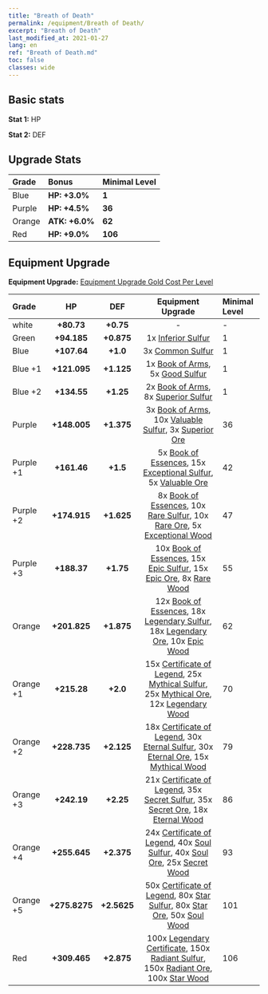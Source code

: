 ```yaml
---
title: "Breath of Death"
permalink: /equipment/Breath of Death/
excerpt: "Breath of Death"
last_modified_at: 2021-01-27
lang: en
ref: "Breath of Death.md"
toc: false
classes: wide
---
```


## Basic stats
 **Stat 1:** HP

 **Stat 2:** DEF

## Upgrade Stats

  |     Grade    |   Bonus | Minimal Level | 
  |:-------------|:--------|:--------------| 
  | Blue | **HP: +3.0%** | **1** | 
  | Purple | **HP: +4.5%** | **36** | 
  | Orange | **ATK: +6.0%** | **62** | 
  | Red | **HP: +9.0%** | **106** | 


## Equipment Upgrade
 **Equipment Upgrade:** [Equipment Upgrade Gold Cost Per Level](/equipment/EquipmentUpgradeCostPerLevel/) 

  |          Grade      | HP | DEF | Equipment Upgrade | Minimal Level |
  |:--------------------|:---------:|:---------:|:----------------:|:--------------|
  | white | **+80.73** | **+0.75** | - | - |
  | Green | **+94.185** | **+0.875** | 1x [ Inferior Sulfur](/Items/mat_40/) | 1 |
  | Blue | **+107.64** | **+1.0** | 3x [ Common Sulfur](/Items/mat_79/) | 1 |
  | Blue +1 | **+121.095** | **+1.125** | 1x [ Book of Arms](/Items/mat_32/), 5x [ Good Sulfur](/Items/mat_92/) | 1 |
  | Blue +2 | **+134.55** | **+1.25** | 2x [ Book of Arms](/Items/mat_71/), 8x [ Superior Sulfur](/Items/mat_30/) | 1 |
  | Purple | **+148.005** | **+1.375** | 3x [ Book of Arms](/Items/mat_6/), 10x [ Valuable Sulfur](/Items/mat_66/), 3x [ Superior Ore](/Items/mat_13/) | 36 |
  | Purple +1 | **+161.46** | **+1.5** | 5x [ Book of Essences](/Items/mat_44/), 15x [ Exceptional Sulfur](/Items/mat_1/), 5x [ Valuable Ore](/Items/mat_55/) | 42 |
  | Purple +2 | **+174.915** | **+1.625** | 8x [ Book of Essences](/Items/mat_84/), 10x [ Rare Sulfur](/Items/mat_46/), 10x [ Rare Ore](/Items/mat_2/), 5x [ Exceptional Wood](/Items/mat_82/) | 47 |
  | Purple +3 | **+188.37** | **+1.75** | 10x [ Book of Essences](/Items/mat_20/), 15x [ Epic Sulfur](/Items/mat_83/), 15x [ Epic Ore](/Items/mat_42/), 8x [ Rare Wood](/Items/mat_14/) | 55 |
  | Orange | **+201.825** | **+1.875** | 12x [ Book of Essences](/Items/mat_60/), 18x [ Legendary Sulfur](/Items/mat_18/), 18x [ Legendary Ore](/Items/mat_81/), 10x [ Epic Wood](/Items/mat_57/) | 62 |
  | Orange +1 | **+215.28** | **+2.0** | 15x [ Certificate of Legend](/Items/mat_96/), 25x [ Mythical Sulfur](/Items/mat_35/), 25x [ Mythical Ore](/Items/mat_23/), 12x [ Legendary Wood](/Items/mat_93/) | 70 |
  | Orange +2 | **+228.735** | **+2.125** | 18x [ Certificate of Legend](/Items/mat_25/), 30x [ Eternal Sulfur](/Items/mat_97/), 30x [ Eternal Ore](/Items/mat_36/), 15x [ Mythical Wood](/Items/mat_9/) | 79 |
  | Orange +3 | **+242.19** | **+2.25** | 21x [ Certificate of Legend](/Items/mat_38/), 35x [ Secret Sulfur](/Items/mat_7/), 35x [ Secret Ore](/Items/mat_99/), 18x [ Eternal Wood](/Items/mat_75/) | 86 |
  | Orange +4 | **+255.645** | **+2.375** | 24x [ Certificate of Legend](/Items/mat_100/), 40x [ Soul Sulfur](/Items/mat_73/), 40x [ Soul Ore](/Items/mat_8/), 25x [ Secret Wood](/Items/mat_87/) | 93 |
  | Orange +5 | **+275.8275** | **+2.5625** | 50x [ Certificate of Legend](/Items/mat_11/), 80x [ Star Sulfur](/Items/mat_101/), 80x [ Star Ore](/Items/mat_72/), 50x [ Soul Wood](/Items/mat_49/) | 101 |
  | Red | **+309.465** | **+2.875** | 100x [ Legendary Certificate](/Items/mat_76/), 150x [ Radiant Sulfur](/Items/mat_10/), 150x [ Radiant Ore](/Items/mat_88/), 100x [ Star Wood](/Items/mat_63/) | 106 |

